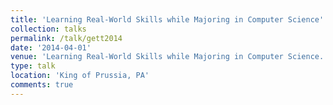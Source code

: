 ```yaml
---
title: 'Learning Real-World Skills while Majoring in Computer Science'
collection: talks
permalink: /talk/gett2014
date: '2014-04-01'
venue: 'Learning Real-World Skills while Majoring in Computer Science. GETT: Girls Exploring Tomorrow\'s Technology with Jeff Popyack, Suzanne Hanbicki, and Hannah Pinkos.'
type: talk
location: 'King of Prussia, PA'
comments: true
---
```


